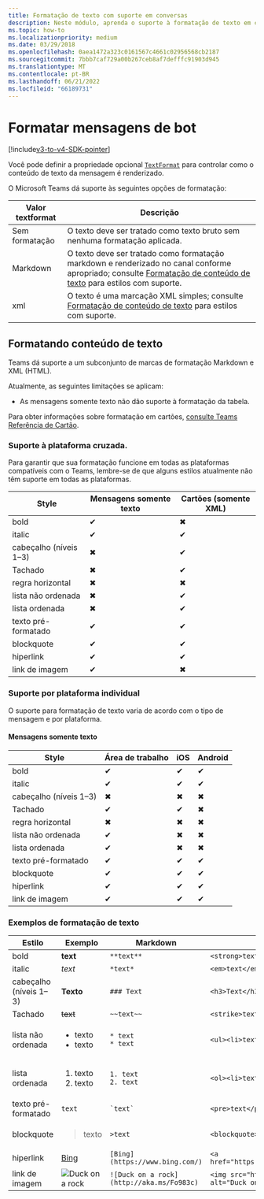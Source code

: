 ```yaml
---
title: Formatação de texto com suporte em conversas
description: Neste módulo, aprenda o suporte à formatação de texto em conversas de bot e formatação de conteúdo de texto Microsoft Teams
ms.topic: how-to
ms.localizationpriority: medium
ms.date: 03/29/2018
ms.openlocfilehash: 0aea1472a323c0161567c4661c02956568cb2187
ms.sourcegitcommit: 7bbb7caf729a00b267ceb8af7defffc91903d945
ms.translationtype: MT
ms.contentlocale: pt-BR
ms.lasthandoff: 06/21/2022
ms.locfileid: "66189731"
---
```

# <a name="formatting-bot-messages"></a>Formatar mensagens de bot

[!include[v3-to-v4-SDK-pointer](~/includes/v3-to-v4-pointer-bots.md)]

Você pode definir a propriedade opcional [`TextFormat`](/bot-framework/dotnet/bot-builder-dotnet-create-messages#customizing-a-message) para controlar como o conteúdo de texto da mensagem é renderizado.

O Microsoft Teams dá suporte às seguintes opções de formatação:

| Valor textformat | Descrição |
| --- | --- |
| Sem formatação | O texto deve ser tratado como texto bruto sem nenhuma formatação aplicada. |
| Markdown | O texto deve ser tratado como formatação markdown e renderizado no canal conforme apropriado; consulte [Formatação de conteúdo de texto](#formatting-text-content) para estilos com suporte. |
| xml | O texto é uma marcação XML simples; consulte [Formatação de conteúdo de texto](#formatting-text-content) para estilos com suporte. |

## <a name="formatting-text-content"></a>Formatando conteúdo de texto

Teams dá suporte a um subconjunto de marcas de formatação Markdown e XML (HTML).

Atualmente, as seguintes limitações se aplicam:
* As mensagens somente texto não dão suporte à formatação da tabela.

Para obter informações sobre formatação em cartões, [consulte Teams Referência de Cartão](~/task-modules-and-cards/cards/cards-reference.md).

### <a name="cross-platform-support"></a>Suporte à plataforma cruzada.

Para garantir que sua formatação funcione em todas as plataformas compatíveis com o Teams, lembre-se de que alguns estilos atualmente não têm suporte em todas as plataformas.

| Style                     | Mensagens somente texto | Cartões (somente XML) |
|---------------------------|--------------------|------------------|
| bold                      | ✔                  | ✖                |
| italic                    | ✔                  | ✔                |
| cabeçalho (níveis 1&ndash;3) | ✖                  | ✔                |
| Tachado             | ✖                  | ✔                |
| regra horizontal           | ✖                  | ✖                |
| lista não ordenada            | ✖                  | ✔                |
| lista ordenada              | ✖                  | ✔                |
| texto pré-formatado         | ✔                  | ✔                |
| blockquote                | ✔                  | ✔                |
| hiperlink                 | ✔                  | ✔                |
| link de imagem                | ✔                  | ✖                |

### <a name="support-by-individual-platform"></a>Suporte por plataforma individual

O suporte para formatação de texto varia de acordo com o tipo de mensagem e por plataforma.

#### <a name="text-only-messages"></a>Mensagens somente texto

| Style                     | Área de trabalho | iOS | Android |
|---------------------------|---------|-----|---------|
| bold                      | ✔       | ✔   | ✔       |
| italic                    | ✔       | ✔   | ✔       |
| cabeçalho (níveis 1&ndash;3) | ✖       | ✖   | ✖       |
| Tachado             | ✔       | ✔   | ✖       |
| regra horizontal           | ✖       | ✖   | ✖       |
| lista não ordenada            | ✔       | ✖   | ✖       |
| lista ordenada              | ✔       | ✖   | ✖       |
| texto pré-formatado         | ✔       | ✔   | ✔       |
| blockquote                | ✔       | ✔   | ✔       |
| hiperlink                 | ✔       | ✔   | ✔       |
| link de imagem                | ✔       | ✔   | ✔       |

### <a name="examples-of-text-formatting"></a>Exemplos de formatação de texto

| Estilo | Exemplo | Markdown | XML (HTML) |
| --- | --- | --- | --- |
| bold | **text** | `**text**` | `<strong>text</strong>` |
| italic | *text* | `*text*` | `<em>text</em>` |
| cabeçalho (níveis 1&ndash;3) | **Texto** | `### Text` | `<h3>Text</h3>` |
| Tachado | ~~text~~ | `~~text~~` | `<strike>text</strike>` |
| lista não ordenada | <ul><li>texto</li><li>texto</li></ul> | `* text`<br>`* text` | `<ul><li>text</li><li>text</li></ul>` |
| lista ordenada | <ol><li>texto</li><li>texto</li></ol> | `1. text`<br>`2. text` | `<ol><li>text</li><li>text</li></ol>` |
| texto pré-formatado | `text` | `` `text` `` | `<pre>text</pre>` |
| blockquote | <blockquote>texto</blockquote> | `>text` | `<blockquote>text</blockquote>` |
| hiperlink | [Bing](https://www.bing.com/) | `[Bing](https://www.bing.com/)` | `<a href="https://www.bing.com/">Bing</a>` |
| link de imagem | <img src="https://aka.ms/Fo983c" alt="Duck on a rock"></img> | `![Duck on a rock](http://aka.ms/Fo983c)` | `<img src="https://aka.ms/Fo983c" alt="Duck on a rock"></img>` |
